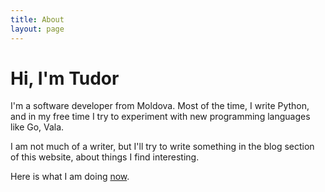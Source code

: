 ```yaml
---
title: About
layout: page
---
```

<!-- ![Profile Image]({{ site.url }}/{{ site.picture }}) -->

<h1 style="text-align:left">Hi, I'm Tudor</h1>

I'm a software developer from Moldova. Most of the time, I write Python, and in my free time I try to experiment with new programming languages like Go, Vala.

I am not much of a writer, but I'll try to write something in the blog section of this website, about things I find interesting.

Here is what I am doing <a class="link" href="{{ site.url }}/now">now</a>.
